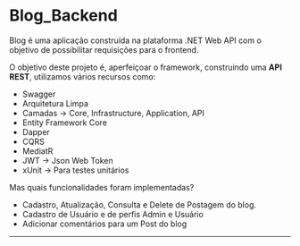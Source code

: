 # Blog_Backend
Blog é uma aplicação construída na plataforma .NET Web API com o objetivo de possibilitar requisições para o frontend.

O objetivo deste projeto é, aperfeiçoar o framework, construindo uma **API REST**, utilizamos vários recursos como:

- Swagger
- Arquitetura Limpa
- Camadas -> Core, Infrastructure, Application, API
- Entity Framework Core
- Dapper 
- CQRS
- MediatR
- JWT -> Json Web Token
- xUnit -> Para testes unitários

Mas quais funcionalidades foram implementadas?

- Cadastro, Atualização, Consulta e Delete de Postagem do blog.
- Cadastro de Usuário e de perfis Admin e Usuário
- Adicionar comentários para um Post do blog
---
